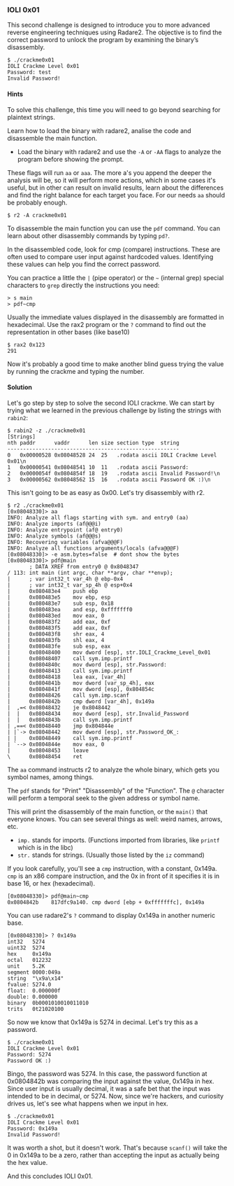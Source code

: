 ### IOLI 0x01

This second challenge is designed to introduce you to more advanced reverse engineering techniques using Radare2. The objective is to find the correct password to unlock the program by examining the binary’s disassembly.

```console
$ ./crackme0x01
IOLI Crackme Level 0x01
Password: test
Invalid Password!
```

#### Hints

To solve this challenge, this time you will need to go beyond searching for plaintext strings.

Learn how to load the binary with radare2, analise the code and disassemble the main function.

* Load the binary with radare2 and use the `-A` or `-AA` flags to analyze the program before showing the prompt.

These flags will run `aa` or `aaa`. The more a's you append the deeper the analysis will be, so it will perform more actions, which in some cases it's useful, but in other can result on invalid results, learn about the differences and find the right balance for each target you face. For our needs `aa` should be probably enough.

```console
$ r2 -A crackme0x01
```

To disassemble the main function you can use the `pdf` command. You can learn about other disassembly commands by typing `pd?`.

In the disassembled code, look for cmp (compare) instructions. These are often used to compare user input against hardcoded values. Identifying these values can help you find the correct password.

You can practice a little the `|` (pipe operator) or the `~` (internal grep) special characters to `grep` directly the instructions you need:

```console
> s main
> pdf~cmp
```

Usually the immediate values displayed in the disassembly are formatted in hexadecimal. Use the rax2 program or the `?` command to find out the representation in other bases (like base10)

```console
$ rax2 0x123
291
```

Now it's probably a good time to make another blind guess trying the value by running the crackme and typing the number.

#### Solution

Let's go step by step to solve the second IOLI crackme. We can start by trying what we learned in the previous challenge by listing the strings with `rabin2`:

```console
$ rabin2 -z ./crackme0x01
[Strings]
nth paddr      vaddr      len size section type  string
-------------------------------------------------------
0   0x00000528 0x08048528 24  25   .rodata ascii IOLI Crackme Level 0x01\n
1   0x00000541 0x08048541 10  11   .rodata ascii Password: 
2   0x0000054f 0x0804854f 18  19   .rodata ascii Invalid Password!\n
3   0x00000562 0x08048562 15  16   .rodata ascii Password OK :)\n
```

This isn't going to be as easy as 0x00. Let's try disassembly with r2.

```console
$ r2 ./crackme0x01 
[0x08048330]> aa
INFO: Analyze all flags starting with sym. and entry0 (aa)
INFO: Analyze imports (af@@@i)
INFO: Analyze entrypoint (af@ entry0)
INFO: Analyze symbols (af@@@s)
INFO: Recovering variables (afva@@@F)
INFO: Analyze all functions arguments/locals (afva@@@F)
[0x08048330]> -e asm.bytes=false  # dont show the bytes
[0x08048330]> pdf@main
       ; DATA XREF from entry0 @ 0x8048347
/ 113: int main (int argc, char **argv, char **envp);
|      ; var int32_t var_4h @ ebp-0x4
|      ; var int32_t var_sp_4h @ esp+0x4
|      0x080483e4    push ebp
|      0x080483e5    mov ebp, esp
|      0x080483e7    sub esp, 0x18
|      0x080483ea    and esp, 0xfffffff0
|      0x080483ed    mov eax, 0
|      0x080483f2    add eax, 0xf
|      0x080483f5    add eax, 0xf
|      0x080483f8    shr eax, 4
|      0x080483fb    shl eax, 4
|      0x080483fe    sub esp, eax
|      0x08048400    mov dword [esp], str.IOLI_Crackme_Level_0x01
|      0x08048407    call sym.imp.printf
|      0x0804840c    mov dword [esp], str.Password:
|      0x08048413    call sym.imp.printf
|      0x08048418    lea eax, [var_4h]
|      0x0804841b    mov dword [var_sp_4h], eax
|      0x0804841f    mov dword [esp], 0x804854c
|      0x08048426    call sym.imp.scanf
|      0x0804842b    cmp dword [var_4h], 0x149a
|  ,=< 0x08048432    je 0x8048442
|  |   0x08048434    mov dword [esp], str.Invalid_Password
|  |   0x0804843b    call sym.imp.printf
| ,==< 0x08048440    jmp 0x804844e
| |`-> 0x08048442    mov dword [esp], str.Password_OK_:
| |    0x08048449    call sym.imp.printf
| `--> 0x0804844e    mov eax, 0
|      0x08048453    leave
\      0x08048454    ret
```

The `aa` command instructs r2 to analyze the whole binary, which gets you symbol names, among things.

The `pdf` stands for "Print" "Disassembly" of the "Function". The `@` character will perform a temporal seek to the given address or symbol name.

This will print the disassembly of the main function, or the `main()` that everyone knows. You can see several things as well: weird names, arrows, etc.

* `imp.` stands for imports. (Functions imported from libraries, like `printf` which is in the libc)
* `str.` stands for strings. (Usually those listed by the `iz` command)

If you look carefully, you'll see a `cmp` instruction, with a constant, 0x149a. `cmp` is an x86 compare instruction, and the 0x in front of it specifies it is in base 16, or hex (hexadecimal).

```console
[0x08048330]> pdf@main~cmp
0x0804842b    817dfc9a140. cmp dword [ebp + 0xfffffffc], 0x149a
```

You can use radare2's `?` command to display 0x149a in another numeric base.

```console
[0x08048330]> ? 0x149a
int32   5274
uint32  5274
hex     0x149a
octal   012232
unit    5.2K
segment 0000:049a
string  "\x9a\x14"
fvalue: 5274.0
float:  0.000000f
double: 0.000000
binary  0b0001010010011010
trits   0t21020100
```

So now we know that 0x149a is 5274 in decimal. Let's try this as a password.

```console
$ ./crackme0x01
IOLI Crackme Level 0x01
Password: 5274
Password OK :)
```

Bingo, the password was 5274. In this case, the password function at 0x0804842b was comparing the input against the value, 0x149a in hex. Since user input is usually decimal, it was a safe bet that the input was intended to be in decimal, or 5274. Now, since we're hackers, and curiosity drives us, let's see what happens when we input in hex.

```console
$ ./crackme0x01
IOLI Crackme Level 0x01
Password: 0x149a
Invalid Password!
```

It was worth a shot, but it doesn't work. That's because `scanf()` will take the 0 in 0x149a to be a zero, rather than accepting the input as actually being the hex value.

And this concludes IOLI 0x01.

